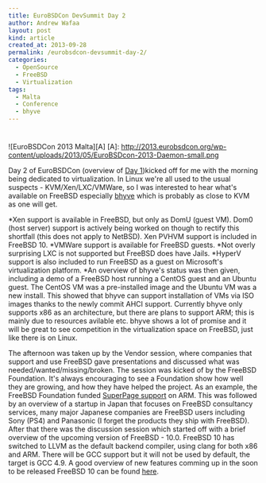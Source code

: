 ```yaml
---
title: EuroBSDCon DevSummit Day 2
author: Andrew Wafaa
layout: post
kind: article
created_at: 2013-09-28
permalink: /eurobsdcon-devsummit-day-2/
categories:
  - OpenSource
  - FreeBSD
  - Virtualization
tags:
  - Malta
  - Conference
  - bhyve
---
```

# 
![EuroBSDCon 2013 Malta][A]
 [A]: http://2013.eurobsdcon.org/wp-content/uploads/2013/05/EuroBSDcon-2013-Daemon-small.png

Day 2 of EuroBSDCon (overview of [Day 1][1])kicked off for me with the morning being dedicated to virtualization. In Linux we're all used to the usual suspects - KVM/Xen/LXC/VMWare, so I was interested to hear what's available on FreeBSD especially [bhyve][2] which is probably as close to KVM as one will get.

 [1]: http://andrew.wafaa.eu/2013/09/27/eurobsdcon-devsummit-day-1.html "Overview of Day 1 of EuroBSDCon DevSummit"
 [2]: http://bhyve.org/ "The BSD Hypervisor"

*Xen support is available in FreeBSD, but only as DomU (guest VM). Dom0 (host server) support is actively being worked on though to rectify this shortfall (this does not apply to NetBSD). Xen PVHVM support is included in FreeBSD 10. 
*VMWare support is available for FreeBSD guests. 
*Not overly surprising LXC is not supported but FreeBSD does have Jails. 
*HyperV support is also included to run FreeBSD as a guest on Microsoft's virtualization platform.
*An overview of bhyve's status was then given, including a demo of a FreeBSD host running a CentOS guest and an Ubuntu guest. The CentOS VM was a pre-installed image and the Ubuntu VM was a new install. This showed that bhyve can support installation of VMs via ISO images thanks to the newly commit AHCI support. Currently bhyve only supports x86 as an architecture, but there are plans to support ARM; this is mainly due to resources avilable etc. bhyve shows a lot of promise and it will be great to see competition in the virtualization space on FreeBSD, just like there is on Linux.

The afternoon was taken up by the Vendor session, where companies that support and use FreeBSD gave presentations and discussed what was needed/wanted/missing/broken. The session was kicked of by the FreeBSD Foundation. It's always encouraging to see a Foundation show how well they are growing, and how they have helped the project. As an example, the FreeBSD Foundation funded [SuperPage support][2] on ARM. This was followed by an overview of a startup in Japan that focuses on FreeBSD consultancy services, many major Japanese companies are FreeBSD users including Sony (PS4) and Panasonic (I forget the products they ship with FreeBSD). After that there was the discussion session which started off with a brief overview of the upcoming version of FreeBSD - 10.0. FreeBSD 10 has switched to LLVM as the default backend compiler, using clang for both x86 and ARM. There will be GCC support but it will not be used by default, the target is GCC 4.9. A good overview of new features comming up in the soon to be released FreeBSD 10 can be found [here][3].

 [2]: http://blogs.arm.com/software-enablement/1079-transparent-superpages-for-freebsd-on-arm/ "SuperPage support on FreeBSD by SemiHalf"
 [3]: http://www.freebsdnews.net/2013/09/20/freebsd-10s-new-technologies-and-features/ "New features in FreeBSD 10"

